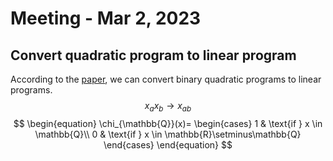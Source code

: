 # Meeting - Mar 2, 2023

## Convert quadratic program to linear program
According to the [paper](https://link.springer.com/article/10.1007/s10288-020-00460-z), we can convert binary quadratic programs to linear programs. 
$$x_ax_b \rightarrow x_{ab}$$
$$
\begin{equation}
\chi_{\mathbb{Q}}(x)=
    \begin{cases}
        1 & \text{if } x \in \mathbb{Q}\\
        0 & \text{if } x \in \mathbb{R}\setminus\mathbb{Q}
    \end{cases}
\end{equation}
$$
